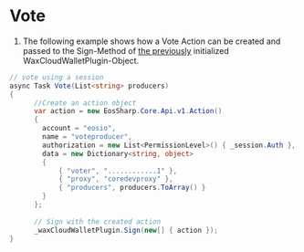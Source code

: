 # Vote

1. The following example shows how a Vote Action can be created and passed to the Sign-Method of [the previously](https://liquiidio.gitbook.io/unity-plugin-suite/v/wcwunity/examples/example\_a) initialized WaxCloudWalletPlugin-Object.

```csharp
// vote using a session
async Task Vote(List<string> producers)
{
      //Create an action object
      var action = new EosSharp.Core.Api.v1.Action()
      {
        account = "eosio",
        name = "voteproducer",
        authorization = new List<PermissionLevel>() { _session.Auth },
        data = new Dictionary<string, object>
        {
            { "voter", "............1" },
            { "proxy", "coredevproxy" },
            { "producers", producers.ToArray() }
        }
      };
		
      // Sign with the created action
      _waxCloudWalletPlugin.Sign(new[] { action });
}
```
